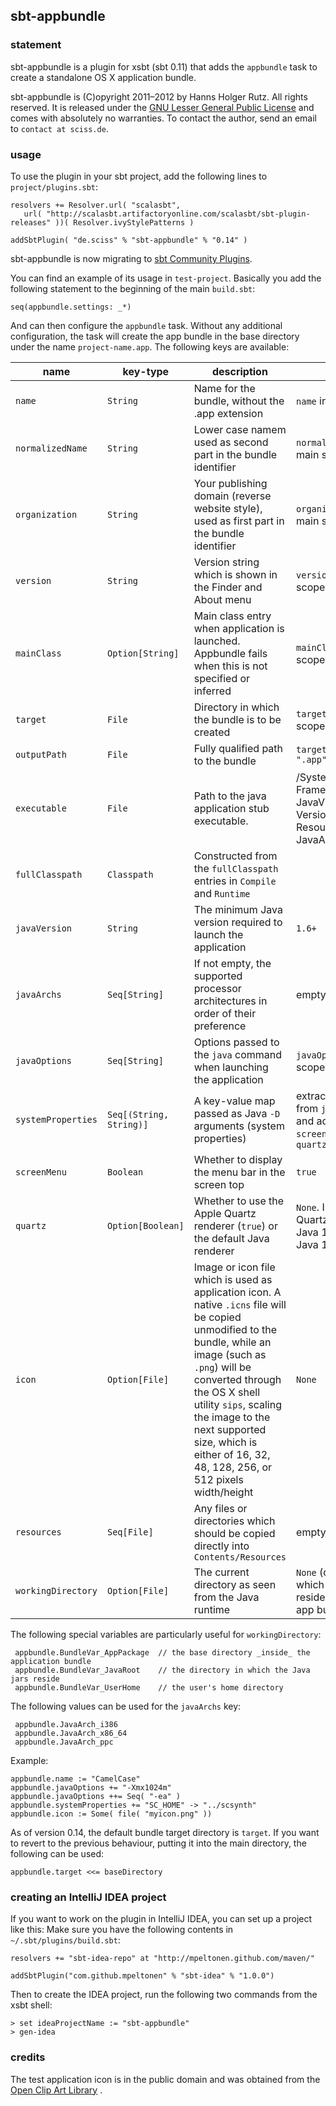 ## sbt-appbundle

### statement

sbt-appbundle is a plugin for xsbt (sbt 0.11) that adds the `appbundle` task to create a standalone OS X application bundle.

sbt-appbundle is (C)opyright 2011&ndash;2012 by Hanns Holger Rutz. All rights reserved. It is released under the [GNU Lesser General Public License](http://github.com/Sciss/sbt-appbundle/blob/master/licenses/sbt-appbundle-License.txt) and comes with absolutely no warranties. To contact the author, send an email to `contact at sciss.de`.

### usage

To use the plugin in your sbt project, add the following lines to `project/plugins.sbt`:

    resolvers += Resolver.url( "scalasbt",
       url( "http://scalasbt.artifactoryonline.com/scalasbt/sbt-plugin-releases" ))( Resolver.ivyStylePatterns )

    addSbtPlugin( "de.sciss" % "sbt-appbundle" % "0.14" )

sbt-appbundle is now migrating to [sbt Community Plugins](http://www.scala-sbt.org/community-plugins.html).

You can find an example of its usage in `test-project`. Basically you add the following statement to the beginning of the main `build.sbt`:

    seq(appbundle.settings: _*)

And can then configure the `appbundle` task. Without any additional configuration, the task will create the app bundle in the base directory under the name `project-name.app`. The following keys are available:

|**name**          |**key-type**           |**description**             |**default**|
|------------------|-----------------------|----------------------------|-----------|
|`name`            |`String`               |Name for the bundle, without the .app extension | `name` in main scope |
|`normalizedName`  |`String`               |Lower case namem used as second part in the bundle identifier | `normalizedName` in main scope |
|`organization`    |`String`               |Your publishing domain (reverse website style), used as first part in the bundle identifier | `organization` in main scope |
|`version`         |`String`               |Version string which is shown in the Finder and About menu | `version` in main scope |
|`mainClass`       |`Option[String]`       |Main class entry when application is launched. Appbundle fails when this is not specified or inferred | `mainClass` in main scope |
|`target`          |`File`                 |Directory in which the bundle is to be created | `target` in main scope |
|`outputPath`      |`File`                 |Fully qualified path to the bundle | `target / name + ".app"` |
|`executable`      |`File`                 |Path to the java application stub executable. | /System/ Library/ Frameworks/ JavaVM.framework/ Versions/ Current/ Resources/ MacOS/ JavaApplicationStub |
|`fullClasspath`   |`Classpath`            |Constructed from the `fullClasspath` entries in `Compile` and `Runtime` | |
|`javaVersion`     |`String`               |The minimum Java version required to launch the application | `1.6+` |
|`javaArchs`       |`Seq[String]`          |If not empty, the supported processor architectures in order of their preference | empty |
|`javaOptions`     |`Seq[String]`          |Options passed to the `java` command when launching the application | `javaOptions` in main scope |
|`systemProperties`|`Seq[(String, String)]`|A key-value map passed as Java `-D` arguments (system properties) | extracts `-D` entries from `javaOptions` and adds entries for `screenMenu` and `quartz` |
|`screenMenu`      |`Boolean`              |Whether to display the menu bar in the screen top | `true`
|`quartz`          |`Option[Boolean]`      |Whether to use the Apple Quartz renderer (`true`) or the default Java renderer | `None`. In this case Quartz is used for Java 1.5, but not for Java 1.6+ |
|`icon`            |`Option[File]`         |Image or icon file which is used as application icon. A native `.icns` file will be copied unmodified to the bundle, while an image (such as `.png`) will be converted through the OS X shell utility `sips`, scaling the image to the next supported size, which is either of 16, 32, 48, 128, 256, or 512 pixels width/height | `None` |
|`resources`       |`Seq[File]`            |Any files or directories which should be copied directly into `Contents/Resources` | empty |
|`workingDirectory`|`Option[File]`         |The current directory as seen from the Java runtime | `None` (directory in which the bundle resides (outside the app bundle) |

The following special variables are particularly useful for `workingDirectory`:

     appbundle.BundleVar_AppPackage  // the base directory _inside_ the application bundle
     appbundle.BundleVar_JavaRoot    // the directory in which the Java jars reside
     appbundle.BundleVar_UserHome    // the user's home directory

The following values can be used for the `javaArchs` key:

     appbundle.JavaArch_i386
     appbundle.JavaArch_x86_64
     appbundle.JavaArch_ppc

Example:

    appbundle.name := "CamelCase"
    appbundle.javaOptions += "-Xmx1024m"
    appbundle.javaOptions ++= Seq( "-ea" )
    appbundle.systemProperties += "SC_HOME" -> "../scsynth"
    appbundle.icon := Some( file( "myicon.png" ))

As of version 0.14, the default bundle target directory is `target`. If you want to revert to the previous behaviour, putting it into the main directory, the following can be used:

    appbundle.target <<= baseDirectory

### creating an IntelliJ IDEA project

If you want to work on the plugin in IntelliJ IDEA, you can set up a project like this: Make sure you have the following contents in `~/.sbt/plugins/build.sbt`:

    resolvers += "sbt-idea-repo" at "http://mpeltonen.github.com/maven/"
    
    addSbtPlugin("com.github.mpeltonen" % "sbt-idea" % "1.0.0")

Then to create the IDEA project, run the following two commands from the xsbt shell:

    > set ideaProjectName := "sbt-appbundle"
    > gen-idea

### credits

The test application icon is in the public domain and was obtained from the [Open Clip Art Library](http://openclipart.org/detail/20299/moon-in-comic-style-by-rg1024-20299)                     .
